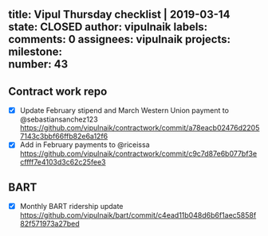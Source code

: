 title:	Vipul Thursday checklist | 2019-03-14
state:	CLOSED
author:	vipulnaik
labels:	
comments:	0
assignees:	vipulnaik
projects:	
milestone:	
number:	43
--
## Contract work repo

- [x] Update February stipend and March Western Union payment to @sebastiansanchez123 https://github.com/vipulnaik/contractwork/commit/a78eacb02476d22057143c3bbf66ffb82e6a12f6
- [x] Add in February payments to @riceissa https://github.com/vipulnaik/contractwork/commit/c9c7d87e6b077bf3ecffff7e4103d3c62c25fee3

## BART

- [x] Monthly BART ridership update https://github.com/vipulnaik/bart/commit/c4ead11b048d6b6f1aec5858f82f571973a27bed
